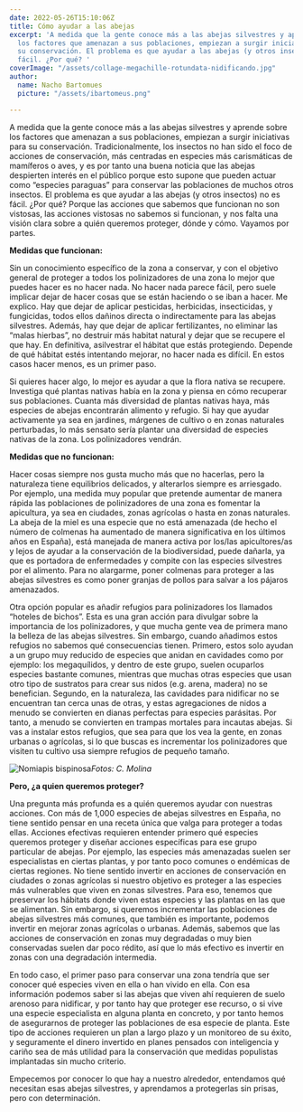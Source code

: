 ```yaml
---
date: 2022-05-26T15:10:06Z
title: Cómo ayudar a las abejas
excerpt: 'A medida que la gente conoce más a las abejas silvestres y aprende sobre
  los factores que amenazan a sus poblaciones, empiezan a surgir iniciativas para
  su conservación. El problema es que ayudar a las abejas (y otros insectos) no es
  fácil. ¿Por qué? '
coverImage: "/assets/collage-megachille-rotundata-nidificando.jpg"
author:
  name: Nacho Bartomues
  picture: "/assets/ibartomeus.png"

---
```

A medida que la gente conoce más a las abejas silvestres y aprende sobre los factores que amenazan a sus poblaciones, empiezan a surgir iniciativas para su conservación. Tradicionalmente, los insectos no han sido el foco de acciones de conservación, más centradas en especies más carismáticas de mamíferos o aves, y es por tanto una buena noticia que las abejas despierten interés en el público porque esto supone que pueden actuar como “especies paraguas” para conservar las poblaciones de muchos otros insectos. El problema es que ayudar a las abejas (y otros insectos) no es fácil. ¿Por qué? Porque las acciones que sabemos que funcionan no son vistosas, las acciones vistosas no sabemos si funcionan, y nos falta una visión clara sobre a quién queremos proteger, dónde y cómo. Vayamos por partes.

**Medidas que funcionan:**

Sin un conocimiento específico de la zona a conservar, y con el objetivo general de proteger a todos los polinizadores de una zona lo mejor que puedes hacer es no hacer nada. No hacer nada parece fácil, pero suele implicar dejar de hacer cosas que se están haciendo o se iban a hacer. Me explico. Hay que dejar de aplicar pesticidas, herbicidas, insecticidas, y fungicidas, todos ellos dañinos directa o indirectamente para las abejas silvestres. Además, hay que dejar de aplicar fertilizantes, no eliminar las “malas hierbas”, no destruir más habitat natural y dejar que se recupere el que hay. En definitiva, asilvestrar el hábitat que estás protegiendo. Depende de qué hábitat estés intentando mejorar, no hacer nada es difícil. En estos casos hacer menos, es un primer paso.

Si quieres hacer algo, lo mejor es ayudar a que la flora nativa se recupere. Investiga qué plantas nativas había en la zona y piensa en cómo recuperar sus poblaciones. Cuanta más diversidad de plantas nativas haya, más especies de abejas encontrarán alimento y refugio. Si hay que ayudar activamente ya sea en jardines, márgenes de cultivo o en zonas naturales perturbadas, lo más sensato sería plantar una diversidad de especies nativas de la zona. Los polinizadores vendrán.

**Medidas que no funcionan:**

Hacer cosas siempre nos gusta mucho más que no hacerlas, pero la naturaleza tiene equilibrios delicados, y alterarlos siempre es arriesgado. Por ejemplo, una medida muy popular que pretende aumentar de manera rápida las poblaciones de polinizadores de una zona es fomentar la apicultura, ya sea en ciudades, zonas agrícolas o hasta en zonas naturales. La abeja de la miel es una especie que no está amenazada (de hecho el número de colmenas ha aumentado de manera significativa en los últimos años en España), está manejada de manera activa por los/las apicultores/as y lejos de ayudar a la conservación de la biodiversidad, puede dañarla, ya que es portadora de enfermedades y compite con las especies silvestres por el alimento. Para no alargarme, poner colmenas para proteger a las abejas silvestres es como poner granjas de pollos para salvar a los pájaros amenazados.

Otra opción popular es añadir refugios para polinizadores los llamados “hoteles de bichos”. Esta es una gran acción para divulgar sobre la importancia de los polinizadores, y que mucha gente vea de primera mano la belleza de las abejas silvestres. Sin embargo, cuando añadimos estos refugios no sabemos qué consecuencias tienen. Primero, estos solo ayudan a un grupo muy reducido de especies que anidan en cavidades como por ejemplo: los megaquílidos, y dentro de este grupo, suelen ocuparlos especies bastante comunes, mientras que muchas otras especies que usan otro tipo de sustratos para crear sus nidos (e.g. arena, madera) no se benefician. Segundo, en la naturaleza, las cavidades para nidificar no se encuentran tan cerca unas de otras, y estas agregaciones de nidos a menudo se convierten en dianas perfectas para especies parásitas. Por tanto, a menudo se convierten en trampas mortales para incautas abejas. Si vas a instalar estos refugios, que sea para que los vea la gente, en zonas urbanas o agrícolas, si lo que buscas es incrementar los polinizadores que visiten tu cultivo usa siempre refugios de pequeño tamaño.

![Nomiapis bispinosa](/assets/nomiapis-bispinosa-en-nido.jpg "Nido de Nomiapis bispinosa")_Fotos: C. Molina_

**Pero, ¿a quien queremos proteger?**

Una pregunta más profunda es a quién queremos ayudar con nuestras acciones. Con más de 1,000 especies de abejas silvestres en España, no tiene sentido pensar en una receta única que valga para proteger a todas ellas. Acciones efectivas requieren entender primero qué especies queremos proteger y diseñar acciones específicas para ese grupo particular de abejas. Por ejemplo, las especies más amenazadas suelen ser especialistas en ciertas plantas, y por tanto poco comunes o endémicas de ciertas regiones. No tiene sentido invertir en acciones de conservación en ciudades o zonas agrícolas si nuestro objetivo es proteger a las especies más vulnerables que viven en zonas silvestres. Para eso, tenemos que preservar los hábitats donde viven estas especies y las plantas en las que se alimentan. Sin embargo, si queremos incrementar las poblaciones de abejas silvestres más comunes, que también es importante, podemos invertir en mejorar zonas agrícolas o urbanas. Además, sabemos que las acciones de conservación en zonas muy degradadas o muy bien conservadas suelen dar poco rédito, así que lo más efectivo es invertir en zonas con una degradación intermedia.

En todo caso, el primer paso para conservar una zona tendría que ser conocer qué especies viven en ella o han vivido en ella. Con esa información podemos saber si las abejas que viven ahí requieren de suelo arenoso para nidificar, y por tanto hay que proteger ese recurso, o si vive una especie especialista en alguna planta en concreto, y por tanto hemos de asegurarnos de proteger las poblaciones de esa especie de planta. Este tipo de acciones requieren un plan a largo plazo y un monitoreo de su éxito, y seguramente el dinero invertido en planes pensados con inteligencia y cariño sea de más utilidad para la conservación que medidas populistas implantadas sin mucho criterio.

Empecemos por conocer lo que hay a nuestro alrededor, entendamos qué necesitan esas abejas silvestres, y aprendamos a protegerlas sin prisas, pero con determinación.